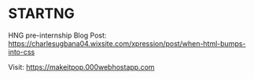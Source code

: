 # STARTNG
HNG pre-internship 
Blog Post: https://charlesugbana04.wixsite.com/xpression/post/when-html-bumps-into-css

Visit: https://makeitpop.000webhostapp.com

